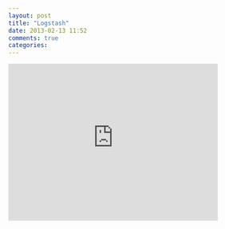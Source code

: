 ```yaml
---
layout: post
title: "Logstash"
date: 2013-02-13 11:52
comments: true
categories: 
---
```


<iframe width="420" height="315" src="http://www.youtube.com/embed/zcTeyG80uY0" frameborder="0" allowfullscreen></iframe>
